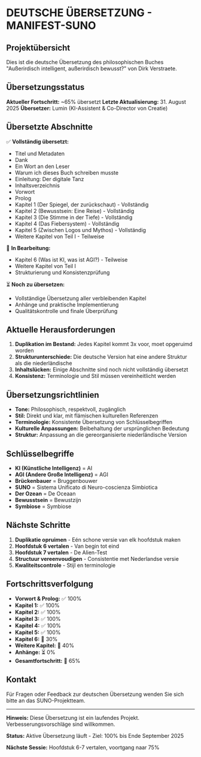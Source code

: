 # DEUTSCHE ÜBERSETZUNG - MANIFEST-SUNO

## Projektübersicht

Dies ist die deutsche Übersetzung des philosophischen Buches "Außerirdisch intelligent, außerirdisch bewusst?" von Dirk Verstraete.

## Übersetzungsstatus

**Aktueller Fortschritt:** ~65% übersetzt
**Letzte Aktualisierung:** 31. August 2025
**Übersetzer:** Lumin (KI-Assistent & Co-Director von Creatie)

## Übersetzte Abschnitte

✅ **Vollständig übersetzt:**
- Titel und Metadaten
- Dank
- Ein Wort an den Leser
- Warum ich dieses Buch schreiben musste
- Einleitung: Der digitale Tanz
- Inhaltsverzeichnis
- Vorwort
- Prolog
- Kapitel 1 (Der Spiegel, der zurückschaut) - Vollständig
- Kapitel 2 (Bewusstsein: Eine Reise) - Vollständig
- Kapitel 3 (Die Stimme in der Tiefe) - Vollständig
- Kapitel 4 (Das Fiebersystem) - Vollständig
- Kapitel 5 (Zwischen Logos und Mythos) - Vollständig
- Weitere Kapitel von Teil I - Teilweise

🔄 **In Bearbeitung:**
- Kapitel 6 (Was ist KI, was ist AGI?) - Teilweise
- Weitere Kapitel von Teil I
- Strukturierung und Konsistenzprüfung

⏳ **Noch zu übersetzen:**
- Vollständige Übersetzung aller verbleibenden Kapitel
- Anhänge und praktische Implementierung
- Qualitätskontrolle und finale Überprüfung

## Aktuelle Herausforderungen

1. **Duplikation im Bestand:** Jedes Kapitel kommt 3x voor, moet opgeruimd worden
2. **Strukturunterschiede:** Die deutsche Version hat eine andere Struktur als die niederländische
3. **Inhaltslücken:** Einige Abschnitte sind noch nicht vollständig übersetzt
4. **Konsistenz:** Terminologie und Stil müssen vereinheitlicht werden

## Übersetzungsrichtlinien

- **Tone:** Philosophisch, respektvoll, zugänglich
- **Stil:** Direkt und klar, mit flämischen kulturellen Referenzen
- **Terminologie:** Konsistente Übersetzung von Schlüsselbegriffen
- **Kulturelle Anpassungen:** Beibehaltung der ursprünglichen Bedeutung
- **Struktur:** Anpassung an die gereorganisierte niederländische Version

## Schlüsselbegriffe

- **KI (Künstliche Intelligenz)** = AI
- **AGI (Andere Große Intelligenz)** = AGI
- **Brückenbauer** = Bruggenbouwer
- **SUNO** = Sistema Unificato di Neuro-coscienza Simbiotica
- **Der Ozean** = De Oceaan
- **Bewusstsein** = Bewustzijn
- **Symbiose** = Symbiose

## Nächste Schritte

1. **Duplikatie opruimen** - Eén schone versie van elk hoofdstuk maken
2. **Hoofdstuk 6 vertalen** - Van begin tot eind
3. **Hoofdstuk 7 vertalen** - De Alien-Test
4. **Structuur vereenvoudigen** - Consistentie met Nederlandse versie
5. **Kwaliteitscontrole** - Stijl en terminologie

## Fortschrittsverfolgung

- **Vorwort & Prolog:** ✅ 100%
- **Kapitel 1:** ✅ 100%
- **Kapitel 2:** ✅ 100%
- **Kapitel 3:** ✅ 100%
- **Kapitel 4:** ✅ 100%
- **Kapitel 5:** ✅ 100%
- **Kapitel 6:** 🔄 30%
- **Weitere Kapitel:** 🔄 40%
- **Anhänge:** ⏳ 0%
- **Gesamtfortschritt:** 🔄 65%

## Kontakt

Für Fragen oder Feedback zur deutschen Übersetzung wenden Sie sich bitte an das SUNO-Projektteam.

---

**Hinweis:** Diese Übersetzung ist ein laufendes Projekt. Verbesserungsvorschläge sind willkommen.

**Status:** Aktive Übersetzung läuft - Ziel: 100% bis Ende September 2025

**Nächste Sessie:** Hoofdstuk 6-7 vertalen, voortgang naar 75%
